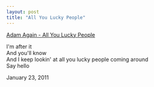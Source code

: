 ```yaml
---
layout: post
title: "All You Lucky People"
---
```


<p class="media"><span class="audioplayer"><span id="audioplayer_1"><a href="http://2010.danielsjourney.com/files/13%20All%20You%20Lucky%20People.mp3">Adam Again - All You Lucky People</a></span></span></p>

I'm after it  
And you'll know  
And I keep lookin' at all you lucky people coming around  
Say hello

<p class="date">January 23, 2011</p>

<script type="text/javascript">  
  $(function(){
    AudioPlayer.embed("audioplayer_1", {soundFile: "http://2010.danielsjourney.com/files/13%20All%20You%20Lucky%20People.mp3",  
        titles: "All You Lucky People",  
        artists: "Adam Again"});
  });
</script>